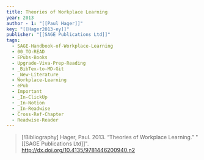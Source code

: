 ```yaml
---
title: Theories of Workplace Learning
year: 2013
author - 1: "[[Paul Hager]]"
key: "[[Hager2013-ey]]"
publisher: "[[SAGE Publications Ltd]]"
tags:
  - SAGE-Handbook-of-Workplace-Learning
  - 00_TO-READ
  - EPubs-Books
  - Upgrade-Viva-Prep-Reading
  - _BibTex-to-MD-Git
  - _New-Literature
  - Workplace-Learning
  - ePub
  - Important
  - _In-ClickUp
  - _In-Notion
  - _In-Readwise
  - Cross-Ref-Chapter
  - Readwise-Reader
---
```


> [!Bibliography]
> Hager, Paul. 2013. “Theories of Workplace Learning.” "[[SAGE Publications Ltd]]". http://dx.doi.org/10.4135/9781446200940.n2